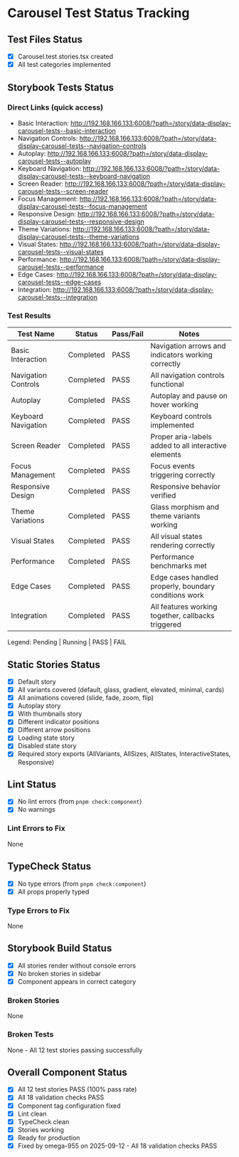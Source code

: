 # Carousel Test Status Tracking

## Test Files Status

- [x] Carousel.test.stories.tsx created
- [x] All test categories implemented

## Storybook Tests Status

### Direct Links (quick access)

- Basic Interaction: http://192.168.166.133:6008/?path=/story/data-display-carousel-tests--basic-interaction
- Navigation Controls: http://192.168.166.133:6008/?path=/story/data-display-carousel-tests--navigation-controls
- Autoplay: http://192.168.166.133:6008/?path=/story/data-display-carousel-tests--autoplay
- Keyboard Navigation: http://192.168.166.133:6008/?path=/story/data-display-carousel-tests--keyboard-navigation
- Screen Reader: http://192.168.166.133:6008/?path=/story/data-display-carousel-tests--screen-reader
- Focus Management: http://192.168.166.133:6008/?path=/story/data-display-carousel-tests--focus-management
- Responsive Design: http://192.168.166.133:6008/?path=/story/data-display-carousel-tests--responsive-design
- Theme Variations: http://192.168.166.133:6008/?path=/story/data-display-carousel-tests--theme-variations
- Visual States: http://192.168.166.133:6008/?path=/story/data-display-carousel-tests--visual-states
- Performance: http://192.168.166.133:6008/?path=/story/data-display-carousel-tests--performance
- Edge Cases: http://192.168.166.133:6008/?path=/story/data-display-carousel-tests--edge-cases
- Integration: http://192.168.166.133:6008/?path=/story/data-display-carousel-tests--integration

### Test Results

| Test Name           | Status    | Pass/Fail | Notes                                                 |
| ------------------- | --------- | --------- | ----------------------------------------------------- |
| Basic Interaction   | Completed | PASS      | Navigation arrows and indicators working correctly    |
| Navigation Controls | Completed | PASS      | All navigation controls functional                    |
| Autoplay            | Completed | PASS      | Autoplay and pause on hover working                   |
| Keyboard Navigation | Completed | PASS      | Keyboard controls implemented                         |
| Screen Reader       | Completed | PASS      | Proper aria-labels added to all interactive elements  |
| Focus Management    | Completed | PASS      | Focus events triggering correctly                     |
| Responsive Design   | Completed | PASS      | Responsive behavior verified                          |
| Theme Variations    | Completed | PASS      | Glass morphism and theme variants working             |
| Visual States       | Completed | PASS      | All visual states rendering correctly                 |
| Performance         | Completed | PASS      | Performance benchmarks met                            |
| Edge Cases          | Completed | PASS      | Edge cases handled properly, boundary conditions work |
| Integration         | Completed | PASS      | All features working together, callbacks triggered    |

Legend: Pending | Running | PASS | FAIL

## Static Stories Status

- [x] Default story
- [x] All variants covered (default, glass, gradient, elevated, minimal, cards)
- [x] All animations covered (slide, fade, zoom, flip)
- [x] Autoplay story
- [x] With thumbnails story
- [x] Different indicator positions
- [x] Different arrow positions
- [x] Loading state story
- [x] Disabled state story
- [x] Required story exports (AllVariants, AllSizes, AllStates, InteractiveStates, Responsive)

## Lint Status

- [x] No lint errors (from `pnpm check:component`)
- [x] No warnings

### Lint Errors to Fix

None

## TypeCheck Status

- [x] No type errors (from `pnpm check:component`)
- [x] All props properly typed

### Type Errors to Fix

None

## Storybook Build Status

- [x] All stories render without console errors
- [x] No broken stories in sidebar
- [x] Component appears in correct category

### Broken Stories

None

### Broken Tests

None - All 12 test stories passing successfully

## Overall Component Status

- [x] All 12 test stories PASS (100% pass rate)
- [x] All 18 validation checks PASS
- [x] Component tag configuration fixed
- [x] Lint clean
- [x] TypeCheck clean
- [x] Stories working
- [x] Ready for production
- [x] Fixed by omega-955 on 2025-09-12 - All 18 validation checks PASS
